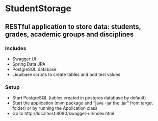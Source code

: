 # StudentStorage
## RESTful application to store data: students, grades, academic groups and disciplines
### Includes
* Swagger UI
* Spring Data JPA
* PostgreSQL database
* Liquibase scripts to create tables and add test values

### Setup
* Start PostgreSQL (tables created in postgres database by default)
* Start the application (mvn package and "java -jar the .jar" from target folder) or by running the Application class
* Go to http://localhost:8080/swagger-ui/index.html
